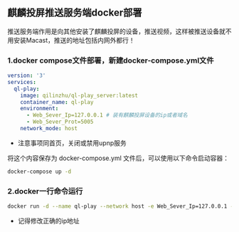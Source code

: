 ## 麒麟投屏推送服务端docker部署
推送服务端作用是向其他安装了麒麟投屏的设备，推送视频，这样被推送设备就不用安装Macast，推送的地址包括内网外都行！
### 1.docker compose文件部署，新建docker-compose.yml文件
```yaml
version: '3'
services:
  ql-play:
    image: qilinzhu/ql-play_server:latest
    container_name: ql-play
    environment:
      - Web_Sever_Ip=127.0.0.1 # 装有麒麟投屏设备的ip或者域名
      - Web_Sever_Prot=5005
    network_mode: host
```
- 注意事项同首页，关闭或禁用upnp服务
  
将这个内容保存为 docker-compose.yml 文件后，可以使用以下命令启动容器：
```bash
docker-compose up -d
```

### 2.docker一行命令运行
```bash
docker run -d --name ql-play --network host -e Web_Sever_Ip=127.0.0.1 -e Web_Sever_Prot=5005 qilinzhu/ql-play:latest
```
- 记得修改正确的ip地址
